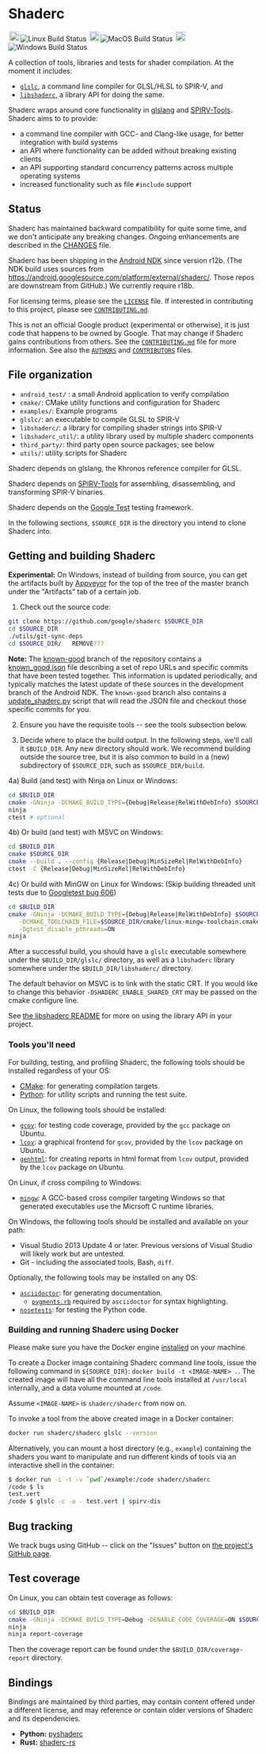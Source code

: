 # Shaderc

<img alt="Linux" src="kokoro/img/linux.png" width="20px" height="20px" hspace="2px"/>![Linux Build Status](https://storage.googleapis.com/shaderc/badges/build_status_linux_release.svg)
<img alt="MacOS" src="kokoro/img/macos.png" width="20px" height="20px" hspace="2px"/>![MacOS Build Status](https://storage.googleapis.com/shaderc/badges/build_status_macos_release.svg)
<img alt="Windows" src="kokoro/img/windows.png" width="20px" height="20px" hspace="2px"/>![Windows Build Status](https://storage.googleapis.com/shaderc/badges/build_status_windows_release.svg)

A collection of tools, libraries and tests for shader compilation.
At the moment it includes:

- [`glslc`](glslc), a command line compiler for GLSL/HLSL to SPIR-V, and
- [`libshaderc`](libshaderc), a library API for doing the same.

Shaderc wraps around core functionality in [glslang][khr-glslang]
and [SPIRV-Tools][spirv-tools].  Shaderc aims to
to provide:
* a command line compiler with GCC- and Clang-like usage, for better
  integration with build systems
* an API where functionality can be added without breaking existing clients
* an API supporting standard concurrency patterns across multiple
  operating systems
* increased functionality such as file `#include` support

## Status

Shaderc has maintained backward compatibility for quite some time, and we
don't anticipate any breaking changes.
Ongoing enhancements are described in the [CHANGES](CHANGES) file.

Shaderc has been shipping in the
[Android NDK](https://developer.android.com/ndk/index.html) since version r12b.
(The NDK build uses sources from https://android.googlesource.com/platform/external/shaderc/.
Those repos are downstream from GitHub.)
We currently require r18b.

For licensing terms, please see the [`LICENSE`](LICENSE) file.  If interested in
contributing to this project, please see [`CONTRIBUTING.md`](CONTRIBUTING.md).

This is not an official Google product (experimental or otherwise), it is just
code that happens to be owned by Google.  That may change if Shaderc gains
contributions from others.  See the [`CONTRIBUTING.md`](CONTRIBUTING.md) file
for more information. See also the [`AUTHORS`](AUTHORS) and
[`CONTRIBUTORS`](CONTRIBUTORS) files.

## File organization

- `android_test/` : a small Android application to verify compilation
- `cmake/`: CMake utility functions and configuration for Shaderc
- `examples/`: Example programs
- `glslc/`: an executable to compile GLSL to SPIR-V
- `libshaderc/`: a library for compiling shader strings into SPIR-V
- `libshaderc_util/`: a utility library used by multiple shaderc components
- `third_party/`: third party open source packages; see below
- `utils/`: utility scripts for Shaderc

Shaderc depends on glslang, the Khronos reference compiler for GLSL.

Shaderc depends on [SPIRV-Tools][spirv-tools] for assembling, disassembling,
and transforming SPIR-V binaries.

Shaderc depends on the [Google Test](https://github.com/google/googletest)
testing framework.

In the following sections, `$SOURCE_DIR` is the directory you intend to clone
Shaderc into.

## Getting and building Shaderc

**Experimental:** On Windows, instead of building from source, you can get the
artifacts built by [Appveyor][appveyor] for the top of the tree of the master
branch under the "Artifacts" tab of a certain job.

1) Check out the source code:

```sh
git clone https://github.com/google/shaderc $SOURCE_DIR
cd $SOURCE_DIR
./utils/git-sync-deps
cd $SOURCE_DIR/   REMOVE???
```

**Note:** The [known-good](https://github.com/google/shaderc/tree/known-good)
branch of the repository contains a
[known_good.json](https://github.com/google/shaderc/blob/known-good/known_good.json)
file describing a set of repo URLs and specific commits that have been
tested together.  This information is updated periodically, and typically
matches the latest update of these sources in the development branch
of the Android NDK.
The `known-good` branch also contains a
[update_shaderc.py](https://github.com/google/shaderc/blob/known-good/update_shaderc_sources.py)
script that will read the JSON file and checkout those specific commits for you.

2) Ensure you have the requisite tools -- see the tools subsection below.

3) Decide where to place the build output. In the following steps, we'll call it
   `$BUILD_DIR`. Any new directory should work. We recommend building outside
   the source tree, but it is also common to build in a (new) subdirectory of
   `$SOURCE_DIR`, such as `$SOURCE_DIR/build`.

4a) Build (and test) with Ninja on Linux or Windows:

```sh
cd $BUILD_DIR
cmake -GNinja -DCMAKE_BUILD_TYPE={Debug|Release|RelWithDebInfo} $SOURCE_DIR
ninja
ctest # optional
```

4b) Or build (and test) with MSVC on Windows:

```sh
cd $BUILD_DIR
cmake $SOURCE_DIR
cmake --build . --config {Release|Debug|MinSizeRel|RelWithDebInfo}
ctest -C {Release|Debug|MinSizeRel|RelWithDebInfo}
```

4c) Or build with MinGW on Linux for Windows:
(Skip building threaded unit tests due to
[Googletest bug 606](https://github.com/google/googletest/issues/606))

```sh
cd $BUILD_DIR
cmake -GNinja -DCMAKE_BUILD_TYPE={Debug|Release|RelWithDebInfo} $SOURCE_DIR \
   -DCMAKE_TOOLCHAIN_FILE=$SOURCE_DIR/cmake/linux-mingw-toolchain.cmake \
   -Dgtest_disable_pthreads=ON
ninja
```

After a successful build, you should have a `glslc` executable somewhere under
the `$BUILD_DIR/glslc/` directory, as well as a `libshaderc` library somewhere
under the `$BUILD_DIR/libshaderc/` directory.

The default behavior on MSVC is to link with the static CRT. If you would like
to change this behavior `-DSHADERC_ENABLE_SHARED_CRT` may be passed on the
cmake configure line.

See [the libshaderc README](libshaderc/README.md) for more on using the library
API in your project.

### Tools you'll need

For building, testing, and profiling Shaderc, the following tools should be
installed regardless of your OS:

- [CMake](http://www.cmake.org/): for generating compilation targets.
- [Python](http://www.python.org/): for utility scripts and running the test suite.

On Linux, the following tools should be installed:

- [`gcov`](https://gcc.gnu.org/onlinedocs/gcc/Gcov.html): for testing code
    coverage, provided by the `gcc` package on Ubuntu.
- [`lcov`](http://ltp.sourceforge.net/coverage/lcov.php): a graphical frontend
    for `gcov`, provided by the `lcov` package on Ubuntu.
- [`genhtml`](http://linux.die.net/man/1/genhtml): for creating reports in html
    format from `lcov` output, provided by the `lcov` package on Ubuntu.

On Linux, if cross compiling to Windows:
- [`mingw`](http://www.mingw.org): A GCC-based cross compiler targeting Windows
    so that generated executables use the Micrsoft C runtime libraries.

On Windows, the following tools should be installed and available on your path:

- Visual Studio 2013 Update 4 or later. Previous versions of Visual Studio
  will likely work but are untested.
- Git - including the associated tools, Bash, `diff`.

Optionally, the following tools may be installed on any OS:

 - [`asciidoctor`](http://asciidoctor.org/): for generating documentation.
   - [`pygments.rb`](https://rubygems.org/gems/pygments.rb) required by
     `asciidoctor` for syntax highlighting.
 - [`nosetests`](https://nose.readthedocs.io): for testing the Python code.

### Building and running Shaderc using Docker

Please make sure you have the Docker engine
[installed](https://docs.docker.com/engine/installation/) on your machine.

To create a Docker image containing Shaderc command line tools, issue the
following command in `${SOURCE_DIR}`: `docker build -t <IMAGE-NAME> .`.
The created image will have all the command line tools installed at
`/usr/local` internally, and a data volume mounted at `/code`.

Assume `<IMAGE-NAME>` is `shaderc/shaderc` from now on.

To invoke a tool from the above created image in a Docker container:

```bash
docker run shaderc/shaderc glslc --version
```

Alternatively, you can mount a host directory (e.g., `example`) containing
the shaders you want to manipulate and run different kinds of tools via
an interactive shell in the container:

```bash
$ docker run -i -t -v `pwd`/example:/code shaderc/shaderc
/code $ ls
test.vert
/code $ glslc -c -o - test.vert | spirv-dis
```

## Bug tracking

We track bugs using GitHub -- click on the "Issues" button on
[the project's GitHub page](https://github.com/google/shaderc).

## Test coverage

On Linux, you can obtain test coverage as follows:

```sh
cd $BUILD_DIR
cmake -GNinja -DCMAKE_BUILD_TYPE=Debug -DENABLE_CODE_COVERAGE=ON $SOURCE_DIR
ninja
ninja report-coverage
```

Then the coverage report can be found under the `$BUILD_DIR/coverage-report`
directory.

## Bindings

Bindings are maintained by third parties, may contain content
offered under a different license, and may reference or contain
older versions of Shaderc and its dependencies.

* **Python:** [pyshaderc][pyshaderc]
* **Rust:** [shaderc-rs][shaderc-rs]

[khr-glslang]: https://github.com/KhronosGroup/glslang
[spirv-tools]: https://github.com/KhronosGroup/SPIRV-Tools
[pyshaderc]: https://github.com/realitix/pyshaderc
[shaderc-rs]: https://github.com/google/shaderc-rs
[appveyor]: https://ci.appveyor.com/project/dneto0/shaderc
